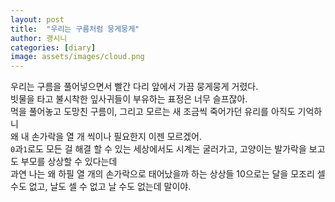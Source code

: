 ```yaml
---
layout: post
title:  "우리는 구름처럼 뭉게뭉게"
author: 괭시니
categories: [diary]
image: assets/images/cloud.png
---
```

우리는 구름을 풀어넣으면서 빨간 다리 앞에서 가끔 뭉게뭉게 거렸다.<br>
빗물을 타고 불시착한 잎사귀들이 부유하는 표정은 너무 슬프잖아.<br>
먹을 풀어놓고 도망친 구름이, 그리고 모르는 새 조금씩 죽어가던 유리를 아직도 기억하니<br>
왜 내 손가락을 열 개 씩이나 필요한지 이젠 모르겠어.<br>
`0`과`1`로도 모든 걸 해결 할 수 있는 세상에서도 시계는 굴러가고,
고양이는 발가락을 보고도 부모를 상상할 수 있다는데<br>
과연 나는 왜 하필 열 개의 손가락으로 태어났을까 하는 상상들
10으로는 달을 모조리 셀 수도 없고, 날도 셀 수 없고 날 수도 없는데 말이야.